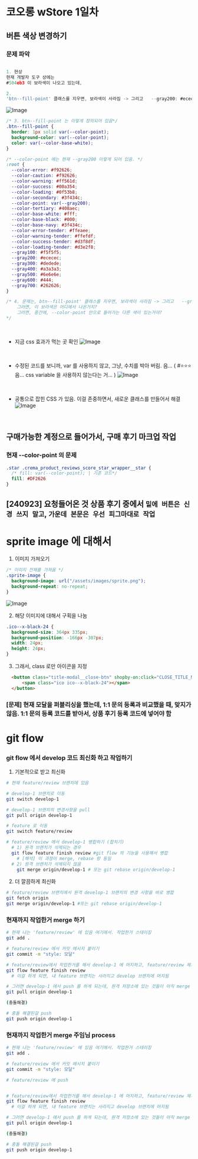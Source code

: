 


# 코오롱 wStore 1일차 

## 버튼 색상 변경하기 

### 문제 파악 
```jsx

1. 현상 
현재 개발자 도구 상에는 
#504eb3 이 보라색이 나오고 있는데, 

2. 
'btn--fill-point' 클래스를 지우면, 보라색이 사라짐 -> 그리고   --gray200: #ececec; 이게 등장함 

```

![Image](https://i.imgur.com/psCyBU4.png)

```css
/* 3. btn--fill-point 는 이렇게 정의되어 있음*/
.btn--fill-point {
  border: 1px solid var(--color-point);
  background-color: var(--color-point);
  color: var(--color-base-white);
}

/* --color-point 에는 현재 --gray200 이렇게 되어 있음. */
:root {
  --color-error: #f92626;
  --color-caution: #f92626;
  --color-warning: #ff561d;
  --color-success: #00a354;
  --color-loading: #0f53b8;
  --color-secondary: #3f434c;
  --color-point: var(--gray200);
  --color-tertiary: #408aec;
  --color-base-white: #fff;
  --color-base-black: #000;
  --color-base-navy: #3f434c;
  --color-error-tender: #ffeaee;
  --color-warning-tender: #ffefdf;
  --color-success-tender: #d3f8df;
  --color-loading-tender: #d3e2f8;
  --gray100: #f5f5f5;
  --gray200: #ececec;
  --gray300: #dedede;
  --gray400: #a3a3a3;
  --gray500: #6e6e6e;
  --gray600: #444;
  --gray700: #262626;
}

/* 4. 문제는, btn--fill-point' 클래스를 지우면, 보라색이 사라짐 -> 그리고   --gray200: #ececec; 이게 등장함
    그러면, 이 보라색은 어디에서 나온거지? 
    그러면, 중간에, --color-point 안으로 들어가는 다른 색이 있는거야? 
*/
```

<br />

- 지금 css 효과가 먹는 곳 확인 
![Image](https://i.imgur.com/s5FXkJ6.png)


<br />

- 수정된 코드를 보니까, var 를 사용하지 않고, 그냥, 수치를 박아 버림. 음... ( #⭐⭐⭐ 음... css variable 을 사용하지 않는다는 거... )
![Image](https://i.imgur.com/fBNbkVG.png)

<br />


- 공통으로 잡힌 CSS 가 있음. 이걸 존중하면서, 새로운 클래스를 만들어서 해결
![Image](https://i.imgur.com/Wa59Zem.png)


<br />


## 구매가능한 계정으로 들어가서, 구매 후기 마크업 작업 

### 현재 --color-point 의 문제
```css
.star .crema_product_reviews_score_star_wrapper__star {
  /* fill: var(--color-point); | 기존 코드*/
  fill: #DF2626
}
```



## [240923] 요청들어온 것 상품 후기 중에서 `밑에 버튼은 신경 쓰지 말고`, `가운데 본문은 우선 피그마대로 작업` 



# sprite image 에 대해서 

1. 이미지 가져오기 
```css
/* 이미지 전체를 가져옴 */
.sprite-image {
  background-image: url("/assets/images/sprite.png");
  background-repeat: no-repeat;
}
```

![Image](https://i.imgur.com/pDf0xDN.png)


2. 해당 이미지에 대해서 구획을 나눔 
```css 
.ico--x-black-24 {
  background-size: 364px 335px;
  background-position: -166px -307px;
  width: 24px;
  height: 24px;
}
```

3. 그래서, class 로만 아이콘을 지정 
```html
  <button class="title-modal__close-btn" shopby-on:click="CLOSE_TITLE_MODAL">
      <span class="ico ico--x-black-24"></span>
  </button>
```


### [문제] 현재 모달을 퍼블리싱을 했는데, 1:1 문의 등록과 비교했을 때, 맞지가 않음. 1:1 문의 등록 코드를 받아서, 상품 후기 등록 코드에 넣어야 함







# git flow
### git flow 에서 develop 코드 최신화 하고 작업하기 

1. 기본적으로 받고 최신화 
```bash
# 현재 feature/review 브랜치에 있음 

# develop-1 브랜치로 이동 
git switch develop-1

# develop-1 브랜치의 변경사항을 pull 
git pull origin develop-1

# feature 로 이동
git switch feature/review 

# feature/review 에서 develop-1 병합하기 (합치기)
  # 1) 원격 브랜치가 삭제되는 경우
  git flow feature finish review #git flow 의 기능을 사용해서 병합 
    # [해석] 이 과정이 merge, rebase 랑 동일 
  # 2) 원격 브랜치가 삭제되지 않음 
    git merge origin/develop-1 # 또는 git rebase origin/develop-1
```


2. 더 깔끔하게 최신화
```bash
# feature/review 브랜치에서 원격 develop-1 브랜치의 변경 사항을 바로 병합
git fetch origin
git merge origin/develop-1 #또는 git rebase origin/develop-1
```

### 현재까지 작업한거 merge 하기 
```bash
# 현재 나는 'feature/review' 에 있음 여기에서. 작업한거 스테이징 
git add . 

# feature/review 에서 커밋 메시지 붙이기
git commit -m "style: 모달"

# feature/review에서 작업한거를 해서 develop-1 에 머지하고, feature/review 제거
git flow feature finish review
  # 이걸 하게 되면, 내 feature 브랜치는 사라지고 develop 브랜치에 머지됨

# 그러면 develop-1 에서 push 를 하게 되는데, 원격 저장소에 있는 것들이 아직 merge 가 안 되었기 때문에 충돌이 발생하게 됨. 그래서 우선, pull 을 받고, merge 해결하고, push 하면 되지 않을까. 
git pull origin develop-1

(충돌해결)

# 충돌 해결된걸 push
git push origin develop-1

```
### 현재까지 작업한거 merge 주임님 process
```bash
# 현재 나는 'feature/review' 에 있음 여기에서. 작업한거 스테이징 
git add . 

# feature/review 에서 커밋 메시지 붙이기
git commit -m "style: 모달"

# feature/review 에 push


# feature/review에서 작업한거를 해서 develop-1 에 머지하고, feature/review 제거
git flow feature finish review
  # 이걸 하게 되면, 내 feature 브랜치는 사라지고 develop 브랜치에 머지됨

# 그러면 develop-1 에서 push 를 하게 되는데, 원격 저장소에 있는 것들이 아직 merge 가 안 되었기 때문에 충돌이 발생하게 됨. 그래서 우선, pull 을 받고, merge 해결하고, push 하면 되지 않을까. 
git pull origin develop-1

(충돌해결)

# 충돌 해결된걸 push
git push origin develop-1

```